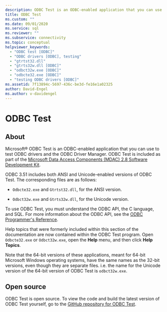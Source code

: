 ```yaml
---
description: ODBC Test is an ODBC-enabled application that you can use to test ODBC drivers and the ODBC Driver Manager.
title: ODBC Test
ms.custom: ""
ms.date: 09/01/2020
ms.service: sql
ms.reviewer: ""
ms.subservice: connectivity
ms.topic: conceptual
helpviewer_keywords: 
  - "ODBC test [ODBC]"
  - "ODBC drivers [ODBC], testing"
  - "gtrtst32.dll"
  - "gtrts32w.dll [ODBC]"
  - "odbct32w.exe [ODBC]"
  - "odbcte32.exe [ODBC]"
  - "testing ODBC drivers [ODBC]"
ms.assetid: 7f13894c-5697-436c-be3d-fe16e1a02325
author: David-Engel
ms.author: v-davidengel
---
```


# ODBC Test

## About

Microsoft® ODBC Test is an ODBC-enabled application that you can use to test ODBC drivers and the ODBC Driver Manager. ODBC Test is included as part of the [Microsoft Data Access Components (MDAC) 2.8 Software Development Kit](https://www.microsoft.com/download/details.aspx?id=21995).

ODBC 3.51 includes both ANSI and Unicode-enabled versions of ODBC Test. The corresponding files are as follows:

- `Odbcte32.exe` and `Gtrtst32.dll`, for the ANSI version.

- `Odbct32w.exe` and `Gtrts32w.dll`, for the Unicode version.

To use ODBC Test, you must understand the ODBC API, the C language, and SQL. For more information about the ODBC API, see the [ODBC Programmer's Reference](../odbc/reference/odbc-programmer-s-reference.md).

Help topics that were formerly included within this section of the documentation are now contained within the ODBC Test program. Open `Odbcte32.exe` or `Odbct32w.exe`, open the **Help** menu, and then click **Help Topics**.

Note that the 64-bit versions of these applications, meant for 64-bit Microsoft Windows operating systems, have the same names as the 32-bit versions, even though they are separate files. i.e. the name for the Unicode version of the 64-bit version of ODBC Test is `odbct32w.exe`.

## Open source

ODBC Test is open source. To view the code and build the latest version of ODBC Test yourself, go to the [GitHub repository for ODBC Test](https://github.com/microsoft/ODBCTest).
